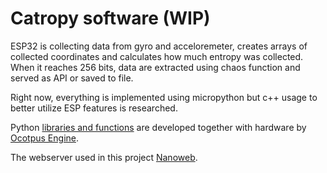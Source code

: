 # Catropy software (WIP)

ESP32 is collecting data from gyro and acceloremeter, creates arrays of collected coordinates and calculates how much entropy was collected. When it reaches 256 bits, data are extracted using chaos function and served as API or saved to file.

Right now, everything is implemented using micropython but c++ usage to better utilize ESP features is researched. 

Python [libraries and functions](https://octopusengine.org/download/micropython/stable.tar) are developed together with hardware by [Ocotpus Engine](octopusengine.org).

The webserver used in this project [Nanoweb](https://github.com/hugokernel/micropython-nanoweb). 
